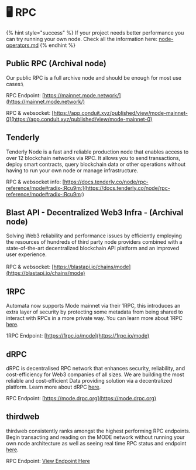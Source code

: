 # 🖥️ RPC

{% hint style="success" %}
If your project needs better performance you can try running your own node. Check all the information here: [node-operators.md](node-operators.md "mention")
{% endhint %}

## Public RPC (Archival node)

Our public RPC is a full archive node and should be enough for most use cases:\


RPC Endpoint: [https://mainnet.mode.network/](https://mainnet.mode.network/)

RPC & websocket: [https://app.conduit.xyz/published/view/mode-mainnet-0](https://app.conduit.xyz/published/view/mode-mainnet-0)

## Tenderly

Tenderly Node is a fast and reliable production node that enables access to over 12 blockchain networks via RPC. It allows you to send transactions, deploy smart contracts, query blockchain data or other operations without having to run your own node or manage infrastructure.

RPC & websocket info: [https://docs.tenderly.co/node/rpc-reference/mode#radix-:Rcu9m:](https://docs.tenderly.co/node/rpc-reference/mode#radix-:Rcu9m:)

## Blast API - Decentralized Web3 Infra - (Archival node)

Solving Web3 reliability and performance issues by efficiently employing the resources of hundreds of third party node providers combined with a state-of-the-art decentralized blockchain API platform and an improved user experience.\
\
RPC & websocket: [https://blastapi.io/chains/mode](https://blastapi.io/chains/mode)

## 1RPC

Automata now supports Mode mainnet via their 1RPC, this introduces an extra layer of security by protecting some metadata from being shared to interact with RPCs in a more private way. You can learn more about 1RPC [here](https://docs.1rpc.io/overview/about-1rpc).

1RPC Endpoint: [https://1rpc.io/mode](https://1rpc.io/mode)

## dRPC

dRPC is decentralised RPC network that enhances security, reliability, and cost-efficiency for Web3 companies of all sizes. We are building the most reliable and cost-efficient Data providing solution via a decentralized platform. Learn more about dRPC [here](https://drpc.org/chainlist/mode).

RPC Endpoint: [https://mode.drpc.org](https://mode.drpc.org)

## thirdweb

thirdweb consistently ranks amongst the highest performing RPC endpoints. Begin transacting and reading on the MODE network without running your own node architecture as well as seeing real time RPC status and endpoint [here](https://thirdweb.com/mode?utm_source=modedocs&utm_medium=docs).

RPC Endpoint: [View Endpoint Here](https://thirdweb.com/mode?utm_source=modedocs&utm_medium=docs)

